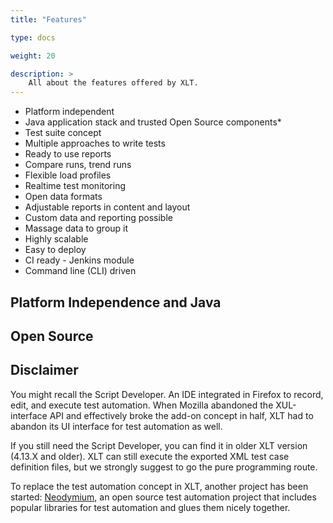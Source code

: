 ```yaml
---
title: "Features"

type: docs

weight: 20

description: >
    All about the features offered by XLT.
---
```


* Platform independent
* Java application stack and trusted Open Source components*
* Test suite concept
* Multiple approaches to write tests
* Ready to use reports
* Compare runs, trend runs
* Flexible load profiles
* Realtime test monitoring
* Open data formats
* Adjustable reports in content and layout
* Custom data and reporting possible
* Massage data to group it
* Highly scalable
* Easy to deploy
* CI ready - Jenkins module
* Command line (CLI) driven

## Platform Independence and Java

## Open Source

## Disclaimer
You might recall the Script Developer. An IDE integrated in Firefox to record, edit, and execute test automation. When Mozilla abandoned the XUL-interface API and effectively broke the add-on concept in half, XLT had to abandon its UI interface for test automation as well. 

If you still need the Script Developer, you can find it in older XLT version (4.13.X and older). XLT can still execute the exported XML test case definition files, but we strongly suggest to go the pure programming route.

To replace the test automation concept in XLT, another project has been started: <a href="https://github.com/Xceptance/neodymium-library" target="_blank">Neodymium</a>, an open source test automation project that includes popular libraries for test automation and glues them nicely together. 
